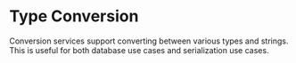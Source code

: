 # Type Conversion

Conversion services support converting between various types and strings.
This is useful for both database use cases and serialization use cases.
